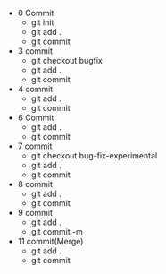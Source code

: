+ 0 Commit 
    + git init
    + git add .
    + git commit
+ 3 commit 
  + git checkout bugfix
  + git add .
  + git commit
+ 4 commit
  + git add .
  + git commit
+ 6 Commit
  + git add .
  + git commit
+ 7 commit
  + git checkout bug-fix-experimental
  + git add .
  + git commit
+ 8 commit
  + git add .
  + git commit
+ 9 commit
  + git add .
  + git commit -m
+ 11 commit(Merge)
  + git add .
  + git commit 